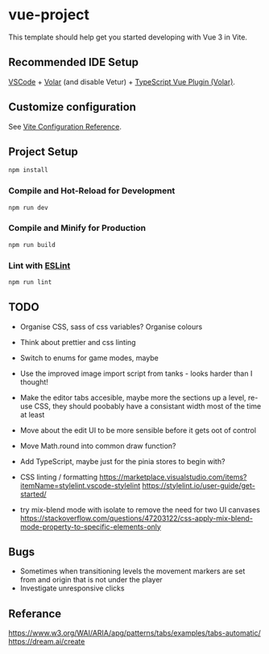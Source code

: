 # vue-project

This template should help get you started developing with Vue 3 in Vite.

## Recommended IDE Setup

[VSCode](https://code.visualstudio.com/) + [Volar](https://marketplace.visualstudio.com/items?itemName=Vue.volar) (and disable Vetur) + [TypeScript Vue Plugin (Volar)](https://marketplace.visualstudio.com/items?itemName=Vue.vscode-typescript-vue-plugin).

## Customize configuration

See [Vite Configuration Reference](https://vitejs.dev/config/).

## Project Setup

```sh
npm install
```

### Compile and Hot-Reload for Development

```sh
npm run dev
```

### Compile and Minify for Production

```sh
npm run build
```

### Lint with [ESLint](https://eslint.org/)

```sh
npm run lint
```

## TODO
- Organise CSS, sass of css variables? Organise colours
- Think about prettier and css linting
- Switch to enums for game modes, maybe
- Use the improved image import script from tanks - looks harder than I thought!
- Make the editor tabs accesible, maybe more the sections up a level, re-use CSS,
they should poobably have a consistant width most of the time at least
- Move about the edit UI to be more sensible before it gets oot of control
- Move Math.round into common draw function?
- Add TypeScript, maybe just for the pinia stores to begin with?
- CSS linting / formatting 
https://marketplace.visualstudio.com/items?itemName=stylelint.vscode-stylelint
https://stylelint.io/user-guide/get-started/

- try mix-blend mode with isolate to remove the need for two UI canvases
https://stackoverflow.com/questions/47203122/css-apply-mix-blend-mode-property-to-specific-elements-only

## Bugs
- Sometimes when transitioning levels the movement markers are set from and origin that is not under the player
- Investigate unresponsive clicks


## Referance
https://www.w3.org/WAI/ARIA/apg/patterns/tabs/examples/tabs-automatic/
https://dream.ai/create